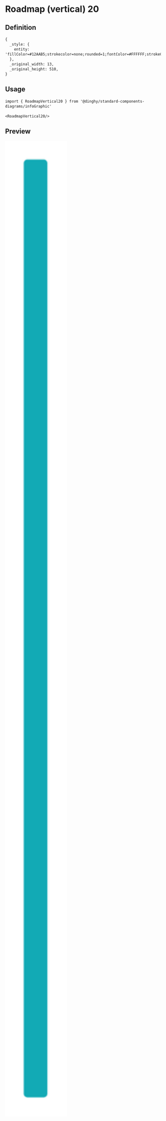 # Roadmap (vertical) 20

## Definition

```
{
  _style: { 
    entity: 'fillColor=#12AAB5;strokecolor=none;rounded=1;fontColor=#FFFFFF;strokeColor=none;fontStyle=1;fontSize=14;whiteSpace=wrap;html=1;',
  },
  _original_width: 13,
  _original_height: 510,
}
```

## Usage

```
import { RoadmapVertical20 } from '@dinghy/standard-components-diagrams/infoGraphic'

<RoadmapVertical20/>
```

## Preview

<img src="./roadmap-vertical-20.png" width="200"/>
